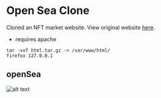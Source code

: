 # Open Sea Clone
Cloned an NFT market website. View original website [here](https://opensea.io/).



* requires apache
```git clone https://github.com/c4pt000/OpenSea-Clone
tar -xvf html.tar.gz -> /var/www/html/
firefox 127.0.0.1
```




## openSea
![alt text](https://raw.githubusercontent.com/c4pt000/OpenSea-Clone/main/opensea.png "OpenSea")

